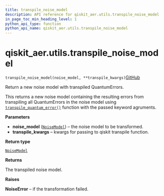 ```yaml
---
title: transpile_noise_model
description: API reference for qiskit_aer.utils.transpile_noise_model
in_page_toc_min_heading_level: 1
python_api_type: function
python_api_name: qiskit_aer.utils.transpile_noise_model
---
```


# qiskit\_aer.utils.transpile\_noise\_model

<span id="qiskit_aer.utils.transpile_noise_model" />

`transpile_noise_model(noise_model, **transpile_kwargs)`[GitHub](https://github.com/qiskit/qiskit/tree/stable/0.41/qiskit_aer/utils/noise_transformation.py "view source code")

Return a new noise model with transpiled QuantumErrors.

This returns a new noise model containing the resulting errors from transpiling all QuantumErrors in the noise model using [`transpile_quantum_error()`](qiskit_aer.utils.transpile_quantum_error "qiskit_aer.utils.transpile_quantum_error") function with the passed keyword agruments.

**Parameters**

*   **noise\_model** ([`NoiseModel`](qiskit_aer.noise.NoiseModel "qiskit_aer.noise.noise_model.NoiseModel")) – the noise model to be transformed.
*   **transpile\_kwargs** – kwargs for passing to qiskit transpile function.

**Return type**

[`NoiseModel`](qiskit_aer.noise.NoiseModel "qiskit_aer.noise.noise_model.NoiseModel")

**Returns**

The transpiled noise model.

**Raises**

**NoiseError** – if the transformation failed.

